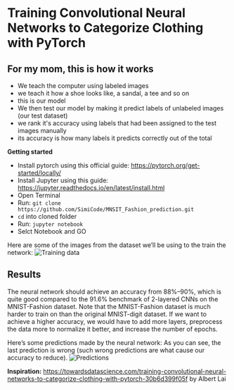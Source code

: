 # Training Convolutional Neural Networks to Categorize Clothing with PyTorch


## For my mom, this is how it works
- We teach the computer using labeled images
- we teach it how a shoe looks like, a sandal, a tee and so on
- this is our model
- We then test our model by making it predict labels of unlabeled images (our test dataset)
- we rank it's accuracy using labels that had been assigned to the test images manually
- its accuracy is how many labels it predicts correctly out of the total


**Getting started**
- Install pytorch using this official guide: https://pytorch.org/get-started/locally/
- Install Jupyter using this guide: https://jupyter.readthedocs.io/en/latest/install.html
- Open Terminal
- Run: `git clone https://github.com/SimiCode/MNSIT_Fashion_prediction.git`
- `cd` into cloned folder
- Run: `jupyter notebook`
- Selct Notebook and GO

Here are some of the images from the dataset we’ll be using to the train the network:
![Training data](https://cdn-images-1.medium.com/max/800/1*GLzztrL9GinZLuAzlhU8Fw.png)


## Results
The neural network should achieve an accuracy from 88%–90%, which is quite good compared to the 91.6% benchmark of 2-layered CNNs on the MNIST-Fashion dataset. Note that the MNIST-Fashion dataset is much harder to train on than the original MNIST-digit dataset. If we want to achieve a higher accuracy, we would have to add more layers, preprocess the data more to normalize it better, and increase the number of epochs.


Here’s some predictions made by the neural network: As you can see, the last prediction is wrong (such wrong predictions are what cause our accuracy to reduce).
![Predictions](https://cdn-images-1.medium.com/max/800/1*7vrz-IiO9C4rE5R0GQl7sA.png)


**Inspiration:** https://towardsdatascience.com/training-convolutional-neural-networks-to-categorize-clothing-with-pytorch-30b6d399f05f by Albert Lai
